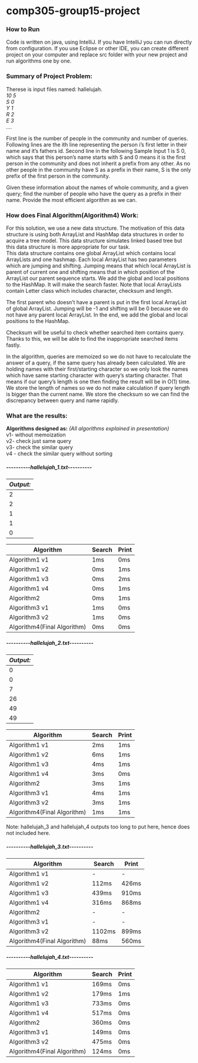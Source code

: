 # comp305-group15-project

### How to Run

Code is written on java, using IntelliJ. If you have IntelliJ you can run directly from configuration. 
If you use Eclipse or other IDE, you can create different project on your computer and replace src folder with your new project and run algorithms one by one.

### Summary of Project Problem:

Therese is input files named: hallelujah. \
_10 5 \
S 0 \
Y 1 \
R 2 \
E 3 \
...._

First line is the number of people in the community and number of queries. Following lines are the ith line representing the person i’s first letter in their name and it’s fathers id. Second line in the following Sample Input 1 is S 0, which says that this person’s name starts with S and 0 means it is the first person in the community and does not inherit a prefix from any other. As no other people in the community have S as a prefix in their name, S is the only prefix of the first person in the community. 

Given these information about the names of whole community, and a given query; find the number of people who have the query as a prefix in their name. Provide the most efficient algorithm as we can. 


### How does Final Algorithm(Algorithm4) Work:

For this solution, we use a new data structure. The motivation of this data structure is using both ArrayList and HashMap data structures in order to acquire a tree model. This data structure simulates linked based tree but this data structure is more appropriate for our task.  
This data structure contains one global ArrayList which contains local ArrayLists and one hashmap. Each local ArrayList has two parameters which are jumping and shifting. Jumping means that which local ArrayList is parent of current one and shifting means that in which position of the ArrayList our parent sequence starts. We add the global and local positions to the HashMap. It will make the search faster. Note that local ArrayLists contain Letter class which includes character, checksum and length.

The first parent who doesn’t have a parent is put in the first local ArrayList of global ArrayList. Jumping will be -1 and shifting will be 0 because we do not have any parent local ArrayList. In the end, we add the global and local positions to the HashMap. 

Checksum will be useful to check whether searched item contains query. Thanks to this, we will be able to find the inappropriate searched items fastly.

In the algorithm, queries are memoized so we do not have to recalculate the answer of a query, if the same query has already been calculated.
We are holding names with their first/starting character so we only look the names which have same starting character with query’s starting character. That means if our query’s length is one then finding the result will be in O(1) time. 
We store the length of names so we do not make calculation if query length is bigger than the current name.
We store the checksum so we can find the discrepancy between query and name rapidly.


### What are the results: 

**Algorithms designed as:** *(All algorithms explained in presentation)* \
v1- without memoization \
v2- check just same query \
v3- check the similar query \
v4 - check the similar query without sorting

##### ----------hallelujah_1.txt----------

*Output:* |
------------|
2|
2|
1|
1|
0|

**Algorithm** | **Search** | **Print**
------------ | ------------ | ------------ 
Algorithm1 v1|1ms|0ms
Algorithm1 v2|0ms|1ms
Algorithm1 v3|0ms|2ms
Algorithm1 v4|0ms|1ms
Algorithm2 |0ms|1ms
Algorithm3 v1|1ms|0ms
Algorithm3 v2|1ms|0ms
Algorithm4(Final Algorithm) |0ms|0ms


##### ----------hallelujah_2.txt----------


*Output:* |
------------|
0|
0|
7|
26|
49|
49|
	

**Algorithm** | **Search** | **Print**
------------ | ------------ | ------------ 
Algorithm1 v1|2ms|1ms
Algorithm1 v2|6ms|1ms
Algorithm1 v3|4ms|1ms
Algorithm1 v4|3ms|0ms
Algorithm2 |3ms|1ms
Algorithm3 v1|4ms|1ms
Algorithm3 v2|3ms|1ms
Algorithm4(Final Algorithm) |1ms|1ms


Note: hallelujah_3 and hallelujah_4 outputs too long to put here, hence does not included here. 

##### ----------hallelujah_3.txt----------
	

**Algorithm** | **Search** | **Print**
------------ | ------------ | ------------ 
Algorithm1 v1|-|-
Algorithm1 v2|112ms|426ms
Algorithm1 v3|439ms|910ms
Algorithm1 v4|316ms|868ms
Algorithm2 |-|-
Algorithm3 v1|-|-
Algorithm3 v2|1102ms|899ms
Algorithm4(Final Algorithm) |88ms|560ms


##### ----------hallelujah_4.txt----------
	

**Algorithm** | **Search** | **Print**
------------ | ------------ | ------------ 
Algorithm1 v1|169ms|0ms
Algorithm1 v2|179ms|1ms
Algorithm1 v3|733ms|0ms
Algorithm1 v4|517ms|0ms
Algorithm2 |360ms|0ms
Algorithm3 v1|149ms|0ms
Algorithm3 v2|475ms|0ms
Algorithm4(Final Algorithm) |124ms|0ms








